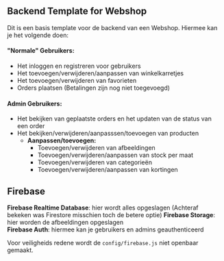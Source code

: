 ## Backend Template for Webshop
Dit is een basis template voor de backend van een Webshop. Hiermee kan je het volgende doen:

#### "Normale" Gebruikers:
 - Het inloggen en registreren voor gebruikers
 - Het toevoegen/verwijderen/aanpassen van winkelkarretjes
 - Het toevoegen/verwijderen van favorieten
 - Orders plaatsen (Betalingen zijn nog niet toegevoegd)

#### Admin Gebruikers:
 - Het bekijken van geplaatste orders en het updaten van de status van een order
 - Het bekijken/verwijderen/aanpasssen/toevoegen van producten
    - **Aanpassen/toevoegen:**
      - Toevoegen/verwijderen van afbeeldingen
      - Toevoegen/verwijderen/aanpassen van stock per maat
      - Toevoegen/verwijderen van categorieën
      - Toevoegen/verwijderen/aanpassen van kortingen

## Firebase
**Firebase Realtime Database**: hier wordt alles opgeslagen (Achteraf bekeken was Firestore misschien toch de betere optie)
**Firebase Storage**: hier worden de afbeeldingen opgeslagen\
**Firebase Auth**: hiermee kan je gebruikers en admins geauthenticeerd

Voor veiligheids redene wordt de `config/firebase.js` niet openbaar gemaakt.
